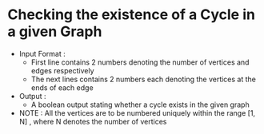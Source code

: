 # Checking the existence of a Cycle in a given Graph
- Input Format :
   - First line contains 2 numbers denoting the number of vertices and edges respectively
   - The next lines contains 2 numbers each denoting the vertices at the ends of each edge
- Output :
   - A boolean output stating whether a cycle exists in the given graph
- NOTE : All the vertices are to be numbered uniquely within the range [1, N] , where N denotes the number of vertices
